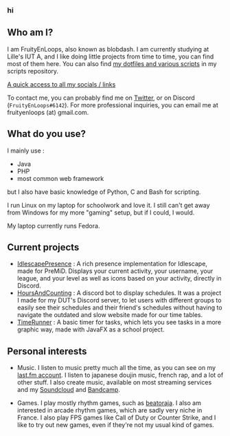 ### hi

## Who am I?

I am FruityEnLoops, also known as blobdash. I am currently studying at Lille's IUT A, and I like doing little projects from time to time, you can find most of them here. You can also find [my dotfiles and various scripts](https://github.com/FruityEnLoops/scripts) in my scripts repository.

[A quick access to all my socials / links](https://blobdash.carrd.co/)

To contact me, you can probably find me on [Twitter](https://twitter.com/FruityEnLoops), or on Discord (`FruityEnLoops#6142`). For more professional inquiries, you can email me at fruityenloops (at) gmail.com.

## What do you use?

I mainly use :
- Java
- PHP
- most common web framework

but I also have basic knowledge of Python, C and Bash for scripting.

I run Linux on my laptop for schoolwork and love it. I still can't get away from Windows for my more "gaming" setup, but if I could, I would.

My laptop currently runs Fedora.

## Current projects

- [IdlescapePresence](https://github.com/FruityEnLoops/IdlescapePresence) : A rich presence implementation for Idlescape, made for PreMiD. Displays your current activity, your username, your league, and your level as well as icons based on your activity, directly in Discord.
- [HoursAndCounting](https://github.com/FruityEnLoops/HoursAndCounting) : A discord bot to display schedules. It was a project I made for my DUT's Discord server, to let users with different groups to easily see their schedules and their friend's schedules without having to navigate the outdated and slow website made for our time tables.
- [TimeRunner](https://github.com/FruityEnLoops/TimeRunner) : A basic timer for tasks, which lets you see tasks in a more graphic way, made with JavaFX as a school project.

## Personal interests

- Music. I listen to music pretty much all the time, as you can see on my [last.fm account](https://www.last.fm/user/blobdash). I listen to japanese doujin music, french rap, and a lot of other stuff. I also create music, available on most streaming services and my [Soundcloud](https://soundcloud.com/blobdash) and [Bandcamp](https://blobdash.bandcamp.com/).

- Games. I play mostly rhythm games, such as [beatoraja](https://github.com/exch-bms2/beatoraja/). I also am interested in arcade rhythm games, which are sadly very niche in France. I also play FPS games like Call of Duty or Counter Strike, and I like to try out new games, even if they're not my usual kind of games.
